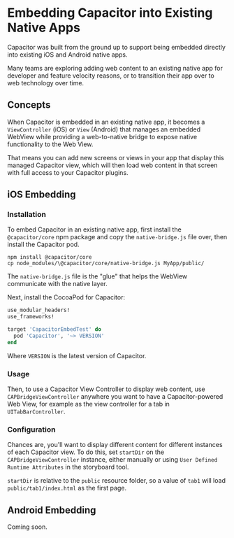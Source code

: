 # Embedding Capacitor into Existing Native Apps

Capacitor was built from the ground up to support being embedded directly into existing iOS and Android native apps.

Many teams are exploring adding web content to an existing native app for developer and feature velocity reasons, or to transition their app over to web technology over time.

## Concepts

When Capacitor is embedded in an existing native app, it becomes a `ViewController` (iOS) or `View` (Android) that manages an embedded WebView while providing a web-to-native bridge to expose native functionality to the Web View.

That means you can add new screens or views in your app that display this managed Capacitor view, which will then load
web content in that screen with full access to your Capacitor plugins.

## iOS Embedding

### Installation

To embed Capacitor in an existing native app, first install the `@capacitor/core` npm package and copy the `native-bridge.js` file over, then install the Capacitor pod.

```
npm install @capacitor/core
cp node_modules/\@capacitor/core/native-bridge.js MyApp/public/
```

The `native-bridge.js` file is the "glue" that helps the WebView communicate with the native layer.

Next, install the CocoaPod for Capacitor:

```ruby
use_modular_headers!
use_frameworks!

target 'CapacitorEmbedTest' do
  pod 'Capacitor', '~> VERSION'
end
```

Where `VERSION` is the latest version of Capacitor.


### Usage

Then, to use a Capacitor View Controller to display web content, use `CAPBridgeViewController` anywhere you want to have a Capacitor-powered Web View, for example as the view controller for a tab in `UITabBarController`.

### Configuration

Chances are, you'll want to display different content for different instances of each Capacitor view. To do this,
set `startDir` on the `CAPBridgeViewController` instance, either manually or using `User Defined Runtime Attributes` in
the storyboard tool.

`startDir` is relative to the `public` resource folder, so a value of `tab1` will load `public/tab1/index.html` as the first
page.


## Android Embedding

Coming soon.